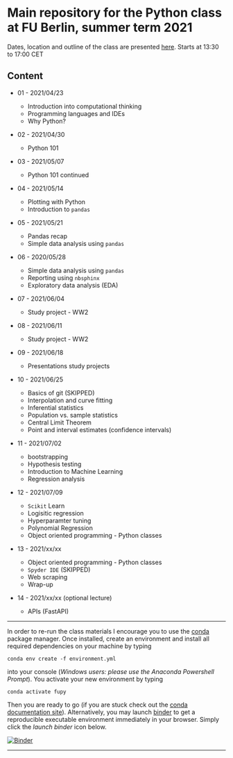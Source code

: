 # Main repository for the Python class at FU Berlin, summer term 2021

Dates, location and outline of the class are presented [here](https://www.fu-berlin.de/vv/de/lv/658261).
Starts at 13:30 to 17:00 CET

## Content

- 01 - 2021/04/23

  - Introduction into computational thinking
  - Programming languages and IDEs
  - Why Python?

- 02 - 2021/04/30

  - Python 101

- 03 - 2021/05/07

  - Python 101 continued

- 04 - 2021/05/14

  - Plotting with Python
  - Introduction to `pandas`

- 05 - 2021/05/21

  - Pandas recap
  - Simple data analysis using `pandas`

- 06 - 2020/05/28

  - Simple data analysis using `pandas`
  - Reporting using `nbsphinx`
  - Exploratory data analysis (EDA)

- 07 - 2021/06/04

  - Study project - WW2

- 08 - 2021/06/11

  - Study project - WW2

- 09 - 2021/06/18

  - Presentations study projects

- 10 - 2021/06/25
  - Basics of git (SKIPPED)
  - Interpolation and curve fitting
  - Inferential statistics
  - Population vs. sample statistics
  - Central Limit Theorem
  - Point and interval estimates (confidence intervals)

* 11 - 2021/07/02
  - bootstrapping
  - Hypothesis testing
  - Introduction to Machine Learning
  - Regression analysis
* 12 - 2021/07/09

  - `Scikit` Learn
  - Logisitic regression
  - Hyperparamter tuning
  - Polynomial Regression
  - Object oriented programming - Python classes

* 13 - 2021/xx/xx

  - Object oriented programming - Python classes
  - `Spyder IDE` (SKIPPED)
  - Web scraping
  - Wrap-up

* 14 - 2021/xx/xx (optional lecture)
  - APIs (FastAPI)

---

In order to re-run the class materials I encourage you to use the [conda](https://conda.io/docs/) package manager. Once installed, create an environment and install all required dependencies on your machine by typing

`conda env create -f environment.yml`

into your console (_Windows users: please use the Anaconda Powershell Prompt_). You activate your new environment by typing

`conda activate fupy`

Then you are ready to go (if you are stuck check out the [conda documentation site](https://conda.io/docs/user-guide/tasks/manage-environments.html#)). Alternatively, you may launch [binder](https://mybinder.org/) to get a reproducible executable environment immediately in your browser. Simply click the _launch binder_ icon below.

[![Binder](https://mybinder.org/badge_logo.svg)](https://mybinder.org/v2/gh/eotp/python-FU-class/master?urlpath=lab)

---
